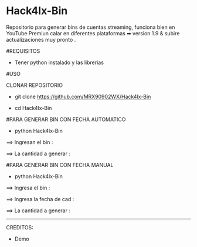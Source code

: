 # Hack4lx-Bin
Repositorio para generar bins de cuentas streaming, funciona bien en YouTube Premiun calar en diferentes plataformas ➡  version 1.9 &amp; subire actualizaciones muy pronto . 

#REQUISITOS 

- Tener python instalado y las librerias

#USO

CLONAR REPOSITORIO 

- git clone https://github.com/MRX90902WX/Hack4lx-Bin

- cd Hack4lx-Bin

#PARA GENERAR BIN CON FECHA AUTOMATICO
- python Hack4lx-Bin

==> Ingresan el bin :

==> La cantidad a generar :

#PARA GENERAR BIN CON FECHA MANUAL
- python Hack4lx-Bin

==> Ingresa el bin :

==> Ingresa la fecha de cad :

==> La cantidad a generar :

*****

CREDITOS:

- Demo
